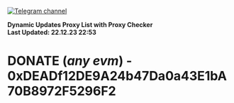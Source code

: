 [![Telegram channel](https://img.shields.io/endpoint?url=https://runkit.io/damiankrawczyk/telegram-badge/branches/master?url=https://t.me/n4z4v0d)](https://t.me/n4z4v0d) 

**Dynamic Updates Proxy List with Proxy Checker**  
**Last Updated: 22.12.23 22:53**

# DONATE (_any evm_) - 0xDEADf12DE9A24b47Da0a43E1bA70B8972F5296F2
